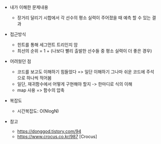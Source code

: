 - 내가 이해한 문제내용
	- 장거리 달리기 시합에서 각 선수의 평소 실력이 주어졌을 때 예측 할 수 있는 결과 


- 접근방식
	- 힌트를 통해 세그먼트 트리인지 암
	- 최선의 순위 = 1 + (나보다 빨리 출발한 선수들 중 평소 실력이 더 좋은 경우) 
	

- 어려웠던 점
	- 코드를 보고도 이해하기 힘들었다 => 일단 이해하기 그나마 쉬운 코드에 주석으로 하나씩 적어봄
	- 일단, 재귀함수에서 어떻게 구현해야 할지 -> 한마디로 식의 이해
	- map 사용 => 함수의 압축

- 복잡도
	- 시간복잡도: O(NlogN)


- 참고
	- https://donggod.tistory.com/94
	- https://www.crocus.co.kr/987 [Crocus]
